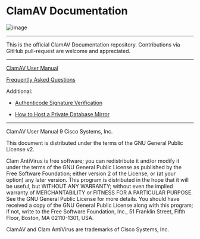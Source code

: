 # ClamAV Documentation

![image](manual/UserManual/images/demon.png)

---

This is the official ClamAV Documentation repository. Contributions via GitHub pull-request are welcome and appreciated.

---

[ClamAV User Manual](manual/UserManual.md)

[Frequently Asked Questions](faq/faq.md)

Additional:

* [Authenticode Signature Verification](additional/authenticode.md)

* [How to Host a Private Database Mirror](additional/CvdPrivateMirror.md)

---

ClamAV User Manual 9 Cisco Systems, Inc.

This document is distributed under the terms of the GNU General Public License v2.

Clam AntiVirus is free software; you can redistribute it and/or modify it under the terms of the GNU General Public License as published by the Free Software Foundation; either version 2 of the License, or (at your option) any later version. This program is distributed in the hope that it will be useful, but WITHOUT ANY WARRANTY; without even the implied warranty of MERCHANTABILITY or FITNESS FOR A PARTICULAR PURPOSE. See the GNU General Public License for more details. You should have received a copy of the GNU General Public License along with this program; if not, write to the Free Software Foundation, Inc., 51 Franklin Street, Fifth Floor, Boston, MA 02110-1301, USA.

ClamAV and Clam AntiVirus are trademarks of Cisco Systems, Inc.
